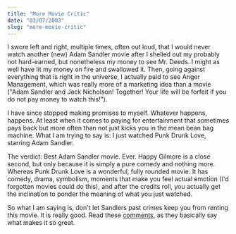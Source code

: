 ```yaml
---
title: "More Movie Critic"
date: "03/07/2003"
slug: "more-movie-critic"
---
```


I swore left and right, multiple times, often out loud, that I would never watch another (new) Adam Sandler movie after I shelled out my probably not hard-earned, but nonetheless my money to see Mr. Deeds. I might as well have lit my money on fire and swallowed it. Then, going against everything that is right in the universe, I actually paid to see Anger Management, which was really more of a marketing idea than a movie ("Adam Sandler and Jack Nicholson! Together! Your life will be forfeit if you do not pay money to watch this!").

I have since stopped making promises to myself. Whatever happens, happens. At least when it comes to paying for entertainment that sometimes pays back but more often than not just kicks you in the mean bean bag machine. What I am trying to say is: I just watched Punk Drunk Love, starring Adam Sandler.

The verdict: Best Adam Sandler movie. Ever. Happy Gilmore is a close second, but only because it is simply a pure comedy and nothing more. Whereas Punk Drunk Love is a wonderful, fully rounded movie. It has comedy, drama, symbolism, moments that make you feel actual emotion (I'd forgotten movies could do this), and after the credits roll, you actually get the inclination to ponder the meaning of what you just watched.

So what I am saying is, don't let Sandlers past crimes keep you from renting this movie. It is really good. Read these [comments](http://us.imdb.com/Title?0272338#comment), as they basically say what makes it so great.